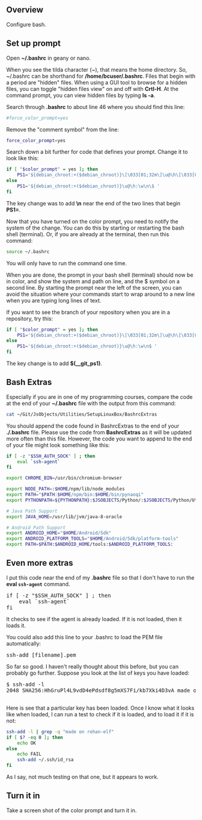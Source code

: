 ## Overview

Configure bash.

## Set up prompt

Open **~/.bashrc** in geany or nano.

When you see the tilda character (~), that means the home directory. So, ~/.bashrc can be shorthand for **/home/bcuser/.bashrc**. Files that begin with a period are "hidden" files. When using a GUI tool to browse for a hidden files, you can toggle "hidden files view" on and off with **Crtl-H**. At the command prompt, you can view hidden files by typing **ls -a**.

Search through **.bashrc** to about line 46 where you should find this line:

```bash
#force_color_prompt=yes
```

Remove the "comment symbol" from the line:

```bash
force_color_prompt=yes
```

Search down a bit further for code that defines your prompt. Change it to look like this:

```bash
if [ "$color_prompt" = yes ]; then
    PS1='${debian_chroot:+($debian_chroot)}\[\033[01;32m\]\u@\h\[\033[00m\]:\[\033[01;34m\]\w\[\033[00m\]\n\$ '
else
    PS1='${debian_chroot:+($debian_chroot)}\u@\h:\w\n\$ '
fi
```

The key change was to add **\n** near the end of the two lines that begin **PS1=**.

Now that you have turned on the color prompt, you need to notify the system of the change. You can do this by starting or restarting the bash shell (terminal). Or, if you are already at the terminal, then run this command:

```bash
source ~/.bashrc
```

You will only have to run the command one time.

When you are done, the prompt in your bash shell (terminal) should now be in color, and show the system and path on line, and the $ symbol on a second line. By starting the prompt near the left of the screen, you can avoid the situation where your commands start to wrap around to a new line when you are typing long lines of text.

If you want to see the branch of your repository when you are in a repository, try this:

```bash
if [ "$color_prompt" = yes ]; then
    PS1='${debian_chroot:+($debian_chroot)}\[\033[01;32m\]\u@\h\[\033[00m\]:\[\033[01;34m\]\w\[\033[00m\]$(__git_ps1)\n\$ '
else
    PS1='${debian_chroot:+($debian_chroot)}\u@\h:\w\n$ '
fi
```

The key change is to add **$(__git_ps1)**.

## Bash Extras

Especially if you are in one of my programming courses, compare the code at the end of your **~/.bashrc** file with the output from this command:

```bash
cat ~/Git/JsObjects/Utilities/SetupLinuxBox/BashrcExtras
```

You should append the code found in BashrcExtras to the end of your **./.bashrc** file. Please use the code from **BashrcExtras** as it will be updated more often than this file. However, the code you want to append to the end of your file might look something like this:

```bash
if [ -z "$SSH_AUTH_SOCK" ] ; then
    eval `ssh-agent`
fi

export CHROME_BIN=/usr/bin/chromium-browser

export NODE_PATH=:$HOME/npm/lib/node_modules
export PATH="$PATH:$HOME/npm/bin:$HOME/bin/pynaoqi"
export PYTHONPATH=${PYTHONPATH}:$JSOBJECTS/Python/:$JSOBJECTS/Python/Utils/:$HOME/bin/pynao

# Java Path Support
export JAVA_HOME=/usr/lib/jvm/java-8-oracle

# Android Path Support
export ANDROID_HOME="$HOME/Android/Sdk"
export ANDROID_PLATFORM_TOOLS="$HOME/Android/Sdk/platform-tools"
export PATH=$PATH:$ANDROID_HOME/tools:$ANDROID_PLATFORM_TOOLS:
```

## Even more extras

I put this code near the end of my **.bashrc** file so that I don't have to run the **eval `ssh-agent`** command.

<pre>if [ -z "$SSH_AUTH_SOCK" ] ; then  
    eval `ssh-agent`  
fi</pre>

It checks to see if the agent is already loaded. If it is not loaded, then it loads it.

You could also add this line to your .bashrc to load the PEM file automatically:

<pre>ssh-add [filename].pem</pre>

So far so good. I haven't really thought about this before, but you can probably go further. Suppose you look at the list of keys you have loaded:

<pre>$ ssh-add -l  
2048 SHA256:HhGruPl4L9vdD4ePdsdf8g5mXS7Fi/kb7Xki4D3vA made on rohan-elf oct 2017 (RSA)  

</pre>

Here is see that a particular key has been loaded. Once I know what it looks like when loaded, I can run a test to check if it is loaded, and to load it if it is not:

```bash
ssh-add -l | grep -q "made on rohan-elf"  
if [ $? -eq 0 ]; then  
    echo OK  
else  
    echo FAIL  
    ssh-add ~/.ssh/id_rsa  
fi
```
As I say, not much testing on that one, but it appears to work.

## Turn it in

Take a screen shot of the color prompt and turn it in.
